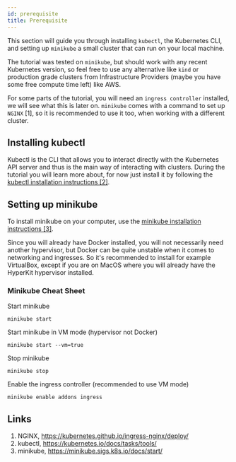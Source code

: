 ```yaml
---
id: prerequisite
title: Prerequisite
---
```


This section will guide you through installing `kubectl`, the Kubernetes CLI, 
and setting up `minikube` a small cluster that can run on your local machine.

The tutorial was tested on `minikube`, but should work with any recent Kubernetes
version, so feel free to use any alternative like `kind` or production grade 
clusters from Infrastructure Providers (maybe you have some free compute time left)
like AWS.

For some parts of the tutorial, you will need an `ingress controller` installed, 
we will see what this is later on. `minikube` comes with a command to set up 
`NGINX` [1], so it is recommended to use it too, when working with a different 
cluster.

## Installing kubectl

Kubectl is the CLI that allows you to interact directly with the Kubernetes API
server and thus is the main way of interacting with clusters. During the 
tutorial you will learn more about, for now just install it by following the
[kubectl installation instructions [2]](https://kubernetes.io/docs/tasks/tools/).

## Setting up minikube

To install minikube on your computer, use the 
[minikube installation instructions [3]](https://minikube.sigs.k8s.io/docs/start/).

Since you will already have Docker installed, you will not necessarily need 
another hypervisor, but Docker can be quite unstable when it comes to networking 
and ingresses. So it's recommended to install for example VirtualBox, except if you 
are on MacOS where you will already have the HyperKit hypervisor installed.

### Minikube Cheat Sheet

Start minikube

    minikube start


Start minikube in VM mode (hypervisor not Docker)

    minikube start --vm=true


Stop minikube

    minikube stop


Enable the ingress controller (recommended to use VM mode)

    minikube enable addons ingress


## Links
1. NGINX, https://kubernetes.github.io/ingress-nginx/deploy/
2. kubectl, https://kubernetes.io/docs/tasks/tools/
3. minikube, https://minikube.sigs.k8s.io/docs/start/
